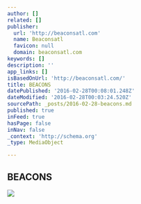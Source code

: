 ```yaml
---
author: []
related: []
publisher:
  url: 'http://beaconsatl.com'
  name: Beaconsatl
  favicon: null
  domain: beaconsatl.com
keywords: []
description: ''
app_links: []
isBasedOnUrl: 'http://beaconsatl.com/'
title: BEACONS
datePublished: '2016-02-28T00:08:01.248Z'
dateModified: '2016-02-28T00:03:24.520Z'
sourcePath: _posts/2016-02-28-beacons.md
published: true
inFeed: true
hasPage: false
inNav: false
_context: 'http://schema.org'
_type: MediaObject

---
```

<article style=""><h1>BEACONS</h1><img src="http://beaconsatl.com/img/logo.png" /></article>